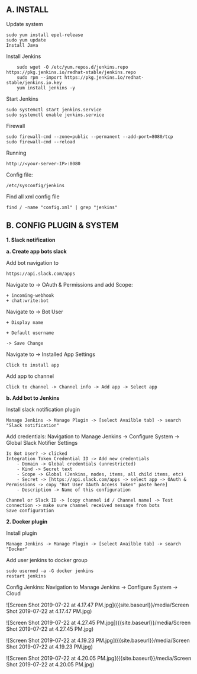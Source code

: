 ## A. INSTALL

Update system

	sudo yum install epel-release
	sudo yum update
	Install Java
    
Install Jenkins
```
    sudo wget -O /etc/yum.repos.d/jenkins.repo https://pkg.jenkins.io/redhat-stable/jenkins.repo
    sudo rpm --import https://pkg.jenkins.io/redhat-stable/jenkins.io.key
    yum install jenkins -y
```    
    
Start Jenkins

	sudo systemctl start jenkins.service
	sudo systemctl enable jenkins.service
    
Firewall

	sudo firewall-cmd --zone=public --permanent --add-port=8080/tcp
	sudo firewall-cmd --reload
    
Running

	http://<your-server-IP>:8080
  
Config file:

	/etc/sysconfig/jenkins
    
Find all xml config file

	find / -name "config.xml" | grep "jenkins"

## B. CONFIG PLUGIN & SYSTEM

**1. Slack notification**

**a. Create app bots slack**

Add bot navigation to 

	https://api.slack.com/apps

Navigate to -> OAuth & Permissions and add Scope: 
	
    + incoming-webhook
    + chat:write:bot

Navigate to -> Bot User

	+ Display name
    
    + Default username
    
    -> Save Change
    
    
    
Navigate to -> Installed App Settings

	Click to install app

Add app to channel
		
	Click to channel -> Channel info -> Add app -> Select app

**b. Add bot to Jenkins**

Install slack notification plugin
	
    Manage Jenkins -> Manage Plugin -> [select Availble tab] -> search "Slack notification"
	
Add credentials:  Navigation to Manage Jenkins -> Configure System -> Global Slack Notifier Settings
	
    
	Is Bot User? -> clicked
	Integration Token Credential ID -> Add new credentials
		- Domain -> Global credentials (unrestricted)
		- Kind -> Secret text
		- Scope -> Global (Jenkins, nodes, items, all child items, etc)
		- Secret -> [https://api.slack.com/apps -> select app -> OAuth & Permissions -> copy "Bot User OAuth Access Token" paste here]
		- Description -> Name of this configuration

	Channel or Slack ID -> [copy channel id / Channel name] -> Test connection -> make sure channel received message from bots
	Save configuration

**2. Docker plugin**

Install plugin
		
	Manage Jenkins -> Manage Plugin -> [select Availble tab] -> search "Docker"

Add user jenkins to docker group

	sudo usermod -a -G docker jenkins
	restart jenkins
    
Config Jenkins: Navigation to Manage Jenkins -> Configure System -> Cloud

![Screen Shot 2019-07-22 at 4.17.47 PM.jpg]({{site.baseurl}}/media/Screen Shot 2019-07-22 at 4.17.47 PM.jpg)

![Screen Shot 2019-07-22 at 4.27.45 PM.jpg]({{site.baseurl}}/media/Screen Shot 2019-07-22 at 4.27.45 PM.jpg)

![Screen Shot 2019-07-22 at 4.19.23 PM.jpg]({{site.baseurl}}/media/Screen Shot 2019-07-22 at 4.19.23 PM.jpg)

![Screen Shot 2019-07-22 at 4.20.05 PM.jpg]({{site.baseurl}}/media/Screen Shot 2019-07-22 at 4.20.05 PM.jpg)
